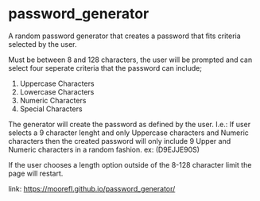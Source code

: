 # password_generator

A random password generator that creates a password that fits criteria selected by the user. 

Must be between 8 and 128 characters, the user will be prompted and can select four seperate criteria that the password can include; 
1. Uppercase Characters
2. Lowercase Characters
3. Numeric Characters
4. Special Characters

The generator will create the password as defined by the user. I.e.: If user selects a 9 character lenght and only Uppercase characters and Numeric characters then the created password will only include 9 Upper and Numeric characters in a random fashion. ex: (D9EJJE90S)

If the user chooses a length option outside of the 8-128 character limit the page will restart.

link: https://moorefl.github.io/password_generator/



